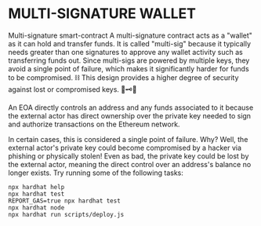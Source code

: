 # MULTI-SIGNATURE WALLET

Multi-signature smart-contract A multi-signature contract acts as a "wallet" as it can hold and transfer funds. It is called "multi-sig" because it typically needs greater than one signatures to approve any wallet activity such as transferring funds out. Since multi-sigs are powered by multiple keys, they avoid a single point of failure, which makes it significantly harder for funds to be compromised. ⛓ This design provides a higher degree of security against lost or compromised keys. 🔑🗝🔐

An EOA directly controls an address and any funds associated to it because the external actor has direct ownership over the private key needed to sign and authorize transactions on the Ethereum network.

In certain cases, this is considered a single point of failure. Why? Well, the external actor's private key could become compromised by a hacker via phishing or physically stolen! Even as bad, the private key could be lost by the external actor, meaning the direct control over an address's balance no longer exists.
Try running some of the following tasks:

```shell
npx hardhat help
npx hardhat test
REPORT_GAS=true npx hardhat test
npx hardhat node
npx hardhat run scripts/deploy.js
```
